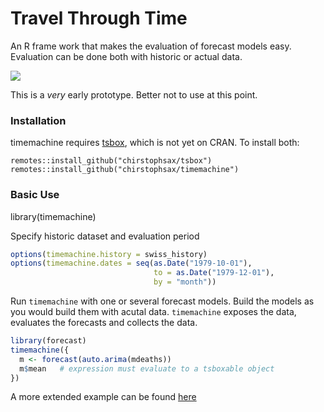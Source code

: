 # Travel Through Time

An R frame work that makes the evaluation of forecast models easy. Evaluation
can be done both with historic or actual data.

![](inst/example_mdeaths.R)

This is a *very* early prototype. Better not to use at this point.


### Installation

timemachine requires [tsbox](https://github.com/christophsax/tsbox), which is
not yet on CRAN. To install both:

```t
remotes::install_github("chirstophsax/tsbox")
remotes::install_github("chirstophsax/timemachine")
```

### Basic Use

library(timemachine)

Specify historic dataset and evaluation period

```r
options(timemachine.history = swiss_history)
options(timemachine.dates = seq(as.Date("1979-10-01"), 
                                to = as.Date("1979-12-01"), 
                                by = "month"))
```

Run `timemachine` with one or several forecast models. Build the models as you 
would build them with acutal data. `timemachine` exposes the data, evaluates the 
forecasts and collects the data.

```r
library(forecast)
timemachine({
  m <- forecast(auto.arima(mdeaths))
  m$mean   # expression must evaluate to a tsboxable object
})
```

A more extended example can be found [here](https://gist.github.com/christophsax/e3c9a39d85d5e24112017e47e79cc183)